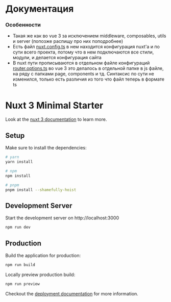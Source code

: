 # Документация

### Особенности
- Такая же как во vue 3 за исключением middleware, composables, utils и server (попозже распищу про них поподробнее)
- Есть файл [nuxt.config.ts](nuxt.config.ts) в нем находится конфигурация nuxt'a и по сути всего проекта, потому что в нем подключаются все стили, модули, и делается конфигурация сайта
- В nuxt пути прописываются в отдельном файле конфигураций [router.options.ts](router.options.ts) во vue 3 это делалось в отдельной папке в js файле, на ряду с папками page, components и тд. Синтаксис по сути не изменился, только есть различия из того что файл теперь в формате ts



# Nuxt 3 Minimal Starter

Look at the [nuxt 3 documentation](https://v3.nuxtjs.org) to learn more.

## Setup

Make sure to install the dependencies:

```bash
# yarn
yarn install

# npm
npm install

# pnpm
pnpm install --shamefully-hoist
```

## Development Server

Start the development server on http://localhost:3000

```bash
npm run dev
```

## Production

Build the application for production:

```bash
npm run build
```

Locally preview production build:

```bash
npm run preview
```

Checkout the [deployment documentation](https://v3.nuxtjs.org/guide/deploy/presets) for more information.

